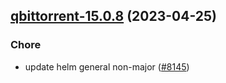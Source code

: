 

## [qbittorrent-15.0.8](https://github.com/truecharts/charts/compare/qbittorrent-15.0.7...qbittorrent-15.0.8) (2023-04-25)

### Chore

- update helm general non-major ([#8145](https://github.com/truecharts/charts/issues/8145))
  
  